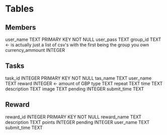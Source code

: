# Tables

## Members

user_name TEXT PRIMARY KEY NOT NULL
user_pass TEXT
group_id TEXT <- is actually just a list of csv's with the first being the group you own
currency_ammount INTEGER


## Tasks

task_id INTEGER PRIMARY KEY NOT NULL
tas_name TEXT
user_name TEXT
reward INTEGER <- amount of GBP
type TEXT
repeat TEXT
time TEXT
description TEXT
image TEXT
pending INTEGER
submit_time TEXT

## Reward

reward_id INTEGER PRIMARY KEY NOT NULL
reward_name TEXT
description TEXT
points INTEGER
pending INTEGER
user_name TEXT
submit_time TEXT










